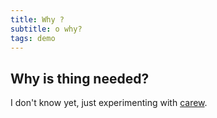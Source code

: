 ```yaml
---
title: Why ?
subtitle: o why?
tags: demo
---
```


Why is thing needed?
-----

I don't know yet, just experimenting with [carew](http://carew.github.com).
